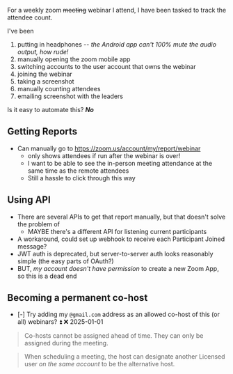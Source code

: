 For a weekly zoom ~~meeting~~ webinar I attend, I have been tasked to track the attendee count.

I've been 
1. putting in headphones -- *the Android app can't 100% mute the audio output, how rude!*
2. manually opening the zoom mobile app
3. switching accounts to the user account that owns the webinar
4. joining the webinar
5. taking a screenshot
6. manually counting attendees
7. emailing screenshot with the leaders

Is it easy to automate this? ***No***
## Getting Reports
- Can manually go to https://zoom.us/account/my/report/webinar
	- only shows attendees if run after the webinar is over!
	- I want to be able to see the in-person meeting attendance at the same time as the remote attendees
	- Still a hassle to click through this way
## Using API
- There are several APIs to get that report manually, but that doesn't solve the problem of 
	- MAYBE there's a different API for listening current participants
- A workaround, could set up webhook to receive each Participant Joined message?
- JWT auth is deprecated, but server-to-server auth looks reasonably simple (the easy parts of OAuth?)
- BUT, *my account doesn't have permission* to create a new Zoom App, so this is a dead end
## Becoming a permanent co-host
- [-] Try adding my `@gmail.com` address as an allowed co-host of this (or all) webinars? ⏫ ❌ 2025-01-01
> Co-hosts cannot be assigned ahead of time. They can only be assigned during the meeting.

>When scheduling a meeting, the host can designate another Licensed user *on the same account* to be the alternative host.